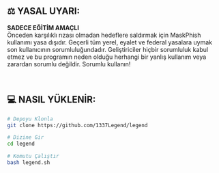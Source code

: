 ## ⚖️ YASAL UYARI:
**SADECE EĞİTİM AMAÇLI** <br />
Önceden karşılıklı rızası olmadan hedeflere saldırmak için MaskPhish kullanımı yasa dışıdır. Geçerli tüm yerel, eyalet ve federal yasalara uymak son kullanıcının sorumluluğundadır. Geliştiriciler hiçbir sorumluluk kabul etmez ve bu programın neden olduğu herhangi bir yanlış kullanım veya zarardan sorumlu değildir. Sorumlu kullanın!

<br />

## 💻 NASIL YÜKLENİR: 

```bash
# Depoyu Klonla
git clone https://github.com/1337Legend/legend

# Dizine Gir
cd legend

# Komutu Çalıştır
bash legend.sh
```

<br />
